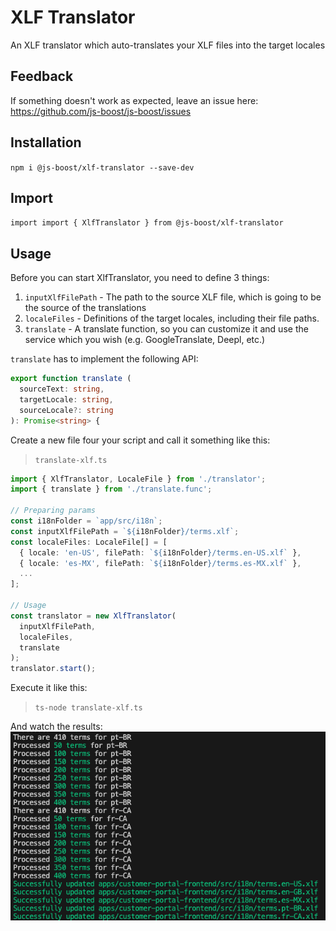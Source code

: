 # XLF Translator

An XLF translator which auto-translates your XLF files into the target locales

## Feedback

If something doesn't work as expected, leave an issue here:  
https://github.com/js-boost/js-boost/issues

## Installation

`npm i @js-boost/xlf-translator --save-dev`

## Import

`import import { XlfTranslator } from @js-boost/xlf-translator`

## Usage

Before you can start XlfTranslator, you need to define 3 things:

1. `inputXlfFilePath` - The path to the source XLF file, which is going to be the source of the translations
2. `localeFiles` - Definitions of the target locales, including their file paths.
3. `translate` - A translate function, so you can customize it and use the service which you wish (e.g. GoogleTranslate, Deepl, etc.)

`translate` has to implement the following API:

```ts
export function translate (
  sourceText: string,
  targetLocale: string,
  sourceLocale?: string
): Promise<string> {
```

Create a new file four your script and call it something like this:

> `translate-xlf.ts`

```ts
import { XlfTranslator, LocaleFile } from './translator';
import { translate } from './translate.func';

// Preparing params
const i18nFolder = `app/src/i18n`;
const inputXlfFilePath = `${i18nFolder}/terms.xlf`;
const localeFiles: LocaleFile[] = [
  { locale: 'en-US', filePath: `${i18nFolder}/terms.en-US.xlf` },
  { locale: 'es-MX', filePath: `${i18nFolder}/terms.es-MX.xlf` },
  ...
];

// Usage
const translator = new XlfTranslator(
  inputXlfFilePath,
  localeFiles,
  translate
);
translator.start();
```

Execute it like this:

> `ts-node translate-xlf.ts`

And watch the results:
![console output](./assets/console-output.png)
